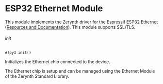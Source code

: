 # ESP32 Ethernet Module

This module implements the Zerynth driver for the Espressif ESP32 Ethernet ([Resources and Documentation](https://esp-idf.readthedocs.io/en/latest/api-reference/wifi/index.html)).
This module supports SSL/TLS.

###### init

```#!py3 init()```


Initializes the Ethernet chip connected to the device.

The Ethernet chip is setup and can be managed using the Ethernet Module of the Zerynth Standard Library.
<!--stackedit_data:
eyJoaXN0b3J5IjpbMjA1NTMzNzg1MV19
-->
